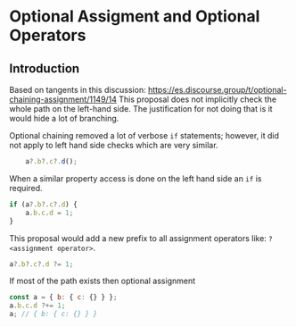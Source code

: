 # Optional Assigment and Optional Operators

## Introduction

Based on tangents in this discussion: https://es.discourse.group/t/optional-chaining-assignment/1149/14
This proposal does not implicitly check the whole path on the left-hand side. The justification for not doing that is it would hide a lot of branching.

Optional chaining removed a lot of verbose ```if``` statements; however, it did not apply to left hand side checks which are very similar.

```js
	a?.b?.c?.d();
```

When a similar property access is done on the left hand side an ```if``` is required.

```js
if (a?.b?.c?.d) {
	a.b.c.d = 1;
}
```

This proposal would add a new prefix to all assignment operators like: ```?<assignment operator>```.

```js
a?.b?.c?.d ?= 1;
```

If most of the path exists then optional assignment 

```js
const a = { b: { c: {} } };
a.b.c.d ?+= 1;
a; // { b: { c: {} } }
```

